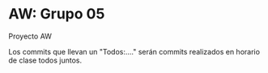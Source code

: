 # AW: Grupo 05
Proyecto AW

Los commits que llevan un "Todos:...." serán commits realizados en horario de clase todos juntos.
